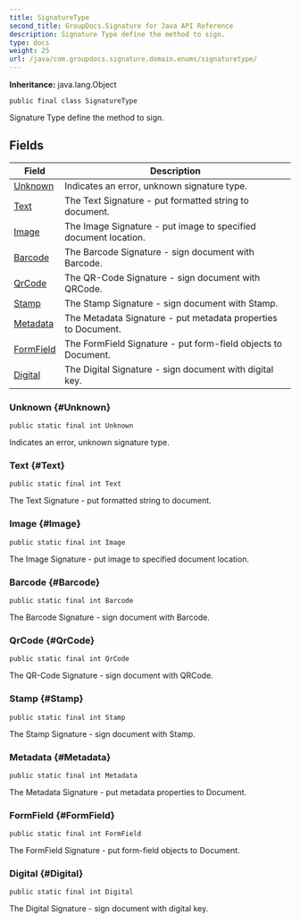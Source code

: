 ```yaml
---
title: SignatureType
second_title: GroupDocs.Signature for Java API Reference
description: Signature Type define the method to sign.
type: docs
weight: 25
url: /java/com.groupdocs.signature.domain.enums/signaturetype/
---
```

**Inheritance:**
java.lang.Object
```
public final class SignatureType
```

Signature Type define the method to sign.
## Fields

| Field | Description |
| --- | --- |
| [Unknown](#Unknown) | Indicates an error, unknown signature type. |
| [Text](#Text) | The Text Signature - put formatted string to document. |
| [Image](#Image) | The Image Signature - put image to specified document location. |
| [Barcode](#Barcode) | The Barcode Signature - sign document with Barcode. |
| [QrCode](#QrCode) | The QR-Code Signature - sign document with QRCode. |
| [Stamp](#Stamp) | The Stamp Signature - sign document with Stamp. |
| [Metadata](#Metadata) | The Metadata Signature - put metadata properties to Document. |
| [FormField](#FormField) | The FormField Signature - put form-field objects to Document. |
| [Digital](#Digital) | The Digital Signature - sign document with digital key. |
### Unknown {#Unknown}
```
public static final int Unknown
```


Indicates an error, unknown signature type.

### Text {#Text}
```
public static final int Text
```


The Text Signature - put formatted string to document.

### Image {#Image}
```
public static final int Image
```


The Image Signature - put image to specified document location.

### Barcode {#Barcode}
```
public static final int Barcode
```


The Barcode Signature - sign document with Barcode.

### QrCode {#QrCode}
```
public static final int QrCode
```


The QR-Code Signature - sign document with QRCode.

### Stamp {#Stamp}
```
public static final int Stamp
```


The Stamp Signature - sign document with Stamp.

### Metadata {#Metadata}
```
public static final int Metadata
```


The Metadata Signature - put metadata properties to Document.

### FormField {#FormField}
```
public static final int FormField
```


The FormField Signature - put form-field objects to Document.

### Digital {#Digital}
```
public static final int Digital
```


The Digital Signature - sign document with digital key.

